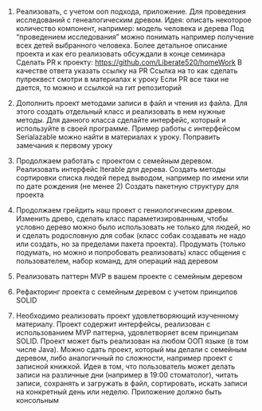 1. Реализовать, с учетом ооп подхода, приложение.
   Для проведения исследований с генеалогическим древом.
   Идея: описать некоторое количество компонент, например:
   модель человека и дерева
   Под “проведением исследования” можно понимать например получение всех детей выбранного человека.
   Более детальное описание проекта и как его реализовать обсуждали в конце семинара
   Сделать PR к проекту: https://github.com/Liberate520/homeWork
   В качестве ответа указать ссылку на PR
   Ссылка на то как сделать пулреквест смотри в материалах к уроку
   Если PR все таки не дается, то можно и ссылкой на гит репозиторий


2. Дополнить проект методами записи в файл и чтения из файла. Для этого создать отдельный класс и реализовать в нем нужные методы. Для данного класса сделайте интерфейс, который и используйте в своей программе. Пример работы с интерфейсом Serialazable можно найти в материалах к уроку.
   Поправить замечания к первому уроку


3. Продолжаем работать с проектом с семейным деревом.
   Реализовать интерфейс Iterable для дерева.
   Создать методы сортировки списка людей перед выводом, например по имени или по дате рождения (не менее 2)
   Создать пакетную структуру для проекта


4. Продолжаем грейдить наш проект с гениологическим древом. Изменить древо, сделать класс параметизированным, чтобы условно дерево можно было использовать не только для людей, но и сделать родословную для собак (класс собак создавать не надо или создать, но за пределами пакета проекта). Продумать (только подумать, но можно и попробовать реализовать) класс общения с пользователем, набор команд, для операций над деревом


5. Реализовать паттерн MVP в вашем проекте с семейным деревом


6. Рефакторинг проекта с семейным деревом с учетом принципов SOLID


7. Необходимо реализовать проект удовлетворяющий изученному материалу. Проект содержит интерфейсы, реализован с использованием MVP паттерна, удовлетворяет всем принципам SOLID. Проект может быть реализован на любом ООП языке (в том числе Java). Можно сдать проект, который мы делали с семейным деревом, либо аналогичный по сложности, например проект с записной книжкой. Идея в том, что пользователь может делать записи на различные дни (например в 19:00 стоматолог), читать записи, сохранять и загружать в файл, сортировать, искать записи на конкретный день или неделю.
   Приложение должно быть консольным
